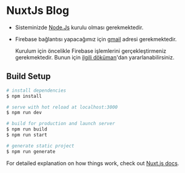 # NuxtJs Blog

- Sisteminizde [Node.Js](https://nodejs.org) kurulu olması gerekmektedir.
- Firebase bağlantısı yapacağımız için [gmail](https://mail.google.com) adresi gerekmektedir.

  Kurulum için öncelikle Firebase işlemlerini gerçekleştirmeniz gerekmektedir. Bunun için [ilgili döküman](https://blognuxt1.ey.r.appspot.com/Blog/-MHGcC94Ri0xXmNi2765)'dan yararlanabilirsiniz.

## Build Setup

``` bash
# install dependencies
$ npm install

# serve with hot reload at localhost:3000
$ npm run dev

# build for production and launch server
$ npm run build
$ npm run start

# generate static project
$ npm run generate
```

For detailed explanation on how things work, check out [Nuxt.js docs](https://nuxtjs.org).
